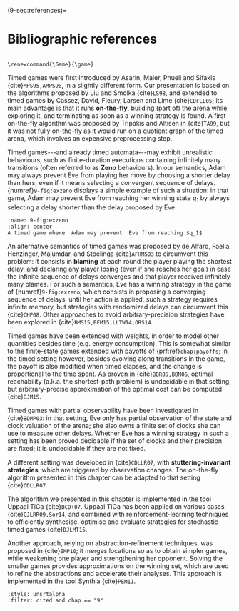 (9-sec:references)=
# Bibliographic references

```{math}

\renewcommand{\Game}{\game}

```

Timed games were first introduced by Asarin, Maler, Pnueli and Sifakis {cite}`MPS95,AMPS98`, in a
slightly different form.  Our presentation is based on the algorithms
proposed by Liu and Smolka {cite}`LS98`, and extended to timed games by
Cassez, David, Fleury, Larsen and Lime {cite}`CDFLL05`;
its main advantage is that it runs **on-the-fly**, building (part
of) the arena while exploring it, and terminating as soon as a winning
strategy is found.  A first on-the-fly algorithm was proposed by Tripakis and Altisen
in {cite}`TA99`, but it was not fully on-the-fly as it would run on a
quotient graph of the timed arena, which involves an expensive
preprocessing step.

Timed games---and already timed automata---may exhibit unrealistic
behaviours, such as finite-duration executions containing infinitely
many transitions (often referred to as **Zeno** behaviours).
In our semantics,  Adam may always prevent  Eve from playing her move
by choosing a shorter delay than hers, even if it means selecting a convergent
sequence of delays. {numref}`9-fig:exzeno` displays a simple example of
such a situation: in that game,  Adam may prevent  Eve from reaching her
winning state $q_1$ by always selecting a delay shorter than the delay
proposed by  Eve.

```{figure} ./../FigAndAlgos/9-fig:exzeno.png
:name: 9-fig:exzeno
:align: center
A timed game where  Adam may prevent  Eve from reaching $q_1$
```

An alternative semantics of timed games was proposed by de Alfaro,
Faella, Henzinger, Majumdar, and Stoelinga {cite}`AFHMS03` to
circumvent this problem: it consists in **blaming** at each round
the player playing the shortest delay, and declaring any player losing
(even if she reaches her goal) in case the infinite sequence of delays
converges and that player received infinitely many blames.  For such a
semantics,  Eve has a winning strategy in the game
of {numref}`9-fig:exzeno`, which consists in proposing a converging
sequence of delays, until her action is applied; such a strategy
requires infinite memory, but strategies with randomized delays can
circumvent this {cite}`CHP08`. Other approaches to avoid
arbitrary-precision strategies have been explored
in {cite}`BMS15,BFM15,LLTW14,ORS14`.

Timed games have been extended with weights, in order to model other
quantities besides time (e.g. energy consumption). This is somewhat
similar to the finite-state games extended with payoffs
of {prf:ref}`chap:payoffs`; in the timed setting however, besides evolving
along transitions in the game, the payoff is also modified when timed
elapses, and the change is proportional to the time spent. As proven
in {cite}`BBR05,BBM06`, optimal reachability (a.k.a. the shortest-path
problem) is undecidable in that setting, but arbitrary-precise
approximation of the optimal cost can be computed {cite}`BJM15`.

Timed games with partial observability have been investigated
in {cite}`BDMP03`: in that setting,  Eve only has partial observation
of the state and clock valuation of the arena; she also owns a finite
set of clocks she can use to measure other delays. Whether  Eve has a
winning strategy in such a setting has been proved decidable if the
set of clocks and their precision are fixed; it is undecidable if they
are not fixed.

A different setting was developed in {cite}`CDLLR07`, with
**stuttering-invariant strategies**, which are triggered by
observation changes. The on-the-fly algorithm presented in this
chapter can be adapted to that setting {cite}`CDLLR07`. 

The algorithm we presented in this chapter is implemented in the tool
Uppaal TiGa {cite}`BCD+07`. Uppaal TiGa has been applied on various
cases {cite}`CJLRR09,Sor14`, and combined with
reinforcement-learning techniques to efficiently synthesise, optimise
and evaluate strategies for stochastic timed games {cite}`DJLMT15`.

Another approach, relying on
abstraction-refinement techniques, was proposed in {cite}`EMP10`;
it merges locations so as to obtain simpler games, while weakening one
player and strengthening her opponent. Solving the smaller games
provides approximations on the winning set, which are used to refine
the abstractions and accelerate their analyses. This approach is
implemented in the tool Synthia {cite}`PEM11`.



```{bibliography}
:style: unsrtalpha
:filter: cited and chap == "9"
```